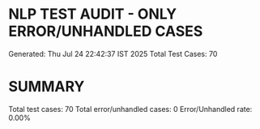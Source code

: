 NLP TEST AUDIT - ONLY ERROR/UNHANDLED CASES
============================================
Generated: Thu Jul 24 22:42:37 IST 2025
Total Test Cases: 70


SUMMARY
=======
Total test cases: 70
Total error/unhandled cases: 0
Error/Unhandled rate: 0.00%
